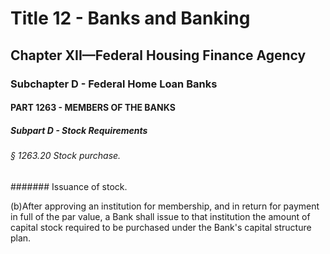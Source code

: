 
# Title 12 - Banks and Banking
## Chapter XII—Federal Housing Finance Agency
### Subchapter D - Federal Home Loan Banks
#### PART 1263 - MEMBERS OF THE BANKS
##### Subpart D - Stock Requirements
###### § 1263.20 Stock purchase.
####### Issuance of stock.

(b)After approving an institution for membership, and in return for payment in full of the par value, a Bank shall issue to that institution the amount of capital stock required to be purchased under the Bank's capital structure plan.
